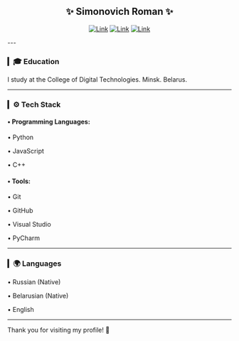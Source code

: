 
<div align="center">
  
  <h2>✨ Simonovich Roman ✨</h2>
  


  [![Link](https://img.shields.io/badge/github-roma9302-blue?style=for-the-badge&color=%234925bb)](https://github.com/roma9302?tab=repositories)
  [![Link](https://img.shields.io/badge/discord-roma09099-blue?style=for-the-badge&color=%2300b2ff)](https://discordapp.com/users/roma09099/) 
  [![Link](https://img.shields.io/badge/email-rozetka%40gmail.com-green?style=for-the-badge)](mailto:rozetka33376@gmail.com)
  
</div>
--- 
<div align="left">

### ▎🎓 Education

I study at the College of Digital Technologies. Minsk. Belarus.

---

### ▎⚙️ Tech Stack

#### • Programming Languages:

  • Python

  • JavaScript

  • C++

#### • Tools:

  • Git

  • GitHub

  • Visual Studio

  • PyCharm

---

### ▎🌍 Languages

• Russian (Native)

• Belarusian (Native)

• English

---

Thank you for visiting my profile! 🚀
